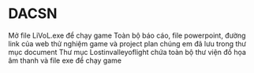 # DACSN
Mở file LiVoL.exe để chạy game
Toàn bộ báo cáo, file powerpoint, đường link của web thử nghiệm game và project plan chúng em đã lưu trong thư mục document
Thư mục Lostinvalleyoflight chứa toàn bộ thư viện đồ họa âm thanh và file exe để chạy game
